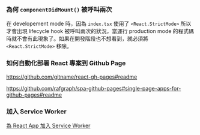 ### 為何 `componentDidMount()` 被呼叫兩次

在 developement mode 時，因為 `index.tsx` 使用了 `<React.StrictMode>` 所以才會出現 lifecycle hook 被呼叫兩次的狀況，當運行 production mode 的程式碼時就不會有此現象了。如果在開發階段也不想看到，就必須將 `<React.StrictMode>` 移除。

### 如何自動化部署 React 專案到 Github Page

<https://github.com/gitname/react-gh-pages#readme>

<https://github.com/rafgraph/spa-github-pages#single-page-apps-for-github-pages#readme>

### 加入 Service Worker

[為 React App 加入 Service Worker](https://medium.com/@zongrong.h886/%E7%82%BA-react-app-%E5%8A%A0%E5%85%A5-service-worker-1e4fab482e5a)
